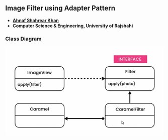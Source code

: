 ## Image Filter using Adapter Pattern
- **[Ahnaf Shahrear Khan](https://github.com/ahnafshahrear)**
- **Computer Science & Engineering, University of Rajshahi**


### Class Diagram
![](ImageFilterClassDiagram.png)